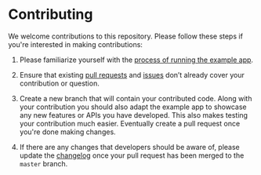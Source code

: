 # Contributing

We welcome contributions to this repository. Please follow these steps if you're interested in making contributions:

1. Please familiarize yourself with the [process of running the example app](https://github.com/m0nac0/flutter-maplibre-gl#running-the-example-app).
2. Ensure that existing [pull requests](https://github.com/m0nac0/flutter-maplibre-gl/pulls) and [issues](https://github.com/m0nac0/flutter-maplibre-gl/issues) don’t already cover your contribution or question.

3. Create a new branch that will contain your contributed code. Along with your contribution you should also adapt the example app to showcase any new features or APIs you have developed. This also makes testing your contribution much easier. Eventually create a pull request once you're done making changes.

4. If there are any changes that developers should be aware of, please update the [changelog](https://github.com/m0nac0/flutter-maplibre-gl/blob/master/CHANGELOG.md) once your pull request has been merged to the `master` branch.
